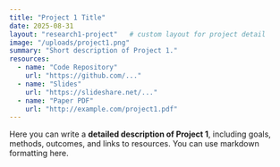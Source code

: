 ```yaml
---
title: "Project 1 Title"
date: 2025-08-31
layout: "research1-project"   # custom layout for project detail
image: "/uploads/project1.png"
summary: "Short description of Project 1."
resources:
  - name: "Code Repository"
    url: "https://github.com/..."
  - name: "Slides"
    url: "https://slideshare.net/..."
  - name: "Paper PDF"
    url: "http://example.com/project1.pdf"
---
```

Here you can write a **detailed description of Project 1**, including goals, methods, outcomes, and links to resources. You can use markdown formatting here.
